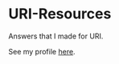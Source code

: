 # URI-Resources
Answers that I made for URI.

See my profile [here](https://www.urionlinejudge.com.br/judge/pt/profile/571916).
